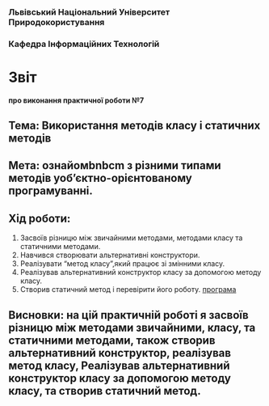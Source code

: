 ### Львівський Національний Університет Природокористування 

### Кафедра Інформаційних Технологій 

# Звіт

#### про виконання практичної роботи №7

## Тема: Використання методів класу і статичних методів

## Мета: ознайомbnbcm з різними типами методів уоб’єктно-орієнтованому програмуванні.
## Хід роботи:
1. Засвоїв різницю між звичайними методами, методами класу та
статичними методами.
2. Навчився створювати альтернативні конструктори.
3. Реалізувати “метод класу”,який працює зі змінними класу.
4. Реалізував альтернативний конструктор класу за допомогою методу класу.
5. Створив статичний метод і перевірити його роботу. [програма](script.py)
## Висновки: на цій практичній роботі я засвоїв різницю між методами звичайними, класу, та статичними методами, також створив альтернативний конструктор, реалізував метод класу, Реалізував альтернативний конструктор класу за допомогою методу класу, та створив статичний метод.